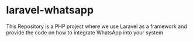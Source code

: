 # laravel-whatsapp
This Repository is a PHP project where we use Laravel as a framework and provide the code on how to integrate WhatsApp into your system

